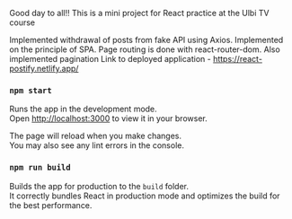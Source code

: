 Good day to all!!
This is a mini project for React practice at the Ulbi TV course

Implemented withdrawal of posts from fake API using Axios.
Implemented on the principle of SPA. Page routing is done with react-router-dom. Also implemented pagination
Link to deployed application - https://react-postify.netlify.app/

### `npm start`

Runs the app in the development mode.\
Open [http://localhost:3000](http://localhost:3000) to view it in your browser.

The page will reload when you make changes.\
You may also see any lint errors in the console.

### `npm run build`

Builds the app for production to the `build` folder.\
It correctly bundles React in production mode and optimizes the build for the best performance.
